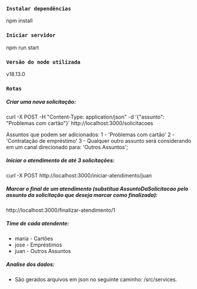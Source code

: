 ### `Instalar dependências`
npm install

### `Iniciar servidor`
npm run start

### `Versão do node utilizada`
v18.13.0

### `Rotas`

##### Criar uma nova solicitação:
curl -X POST -H "Content-Type: application/json" -d '{"assunto": "Problemas com cartão"}' http://localhost:3000/solicitacoes

Assuntos que podem ser adicionados:
 1 - 'Problemas com cartão'
 2 - 'Contratação de empréstimo'
 3 - Qualquer outro assunto será considerando em um canal direcionado para: 'Outros Assuntos';

##### Iniciar o atendimento de até 3 solicitações:
curl -X POST http://localhost:3000/iniciar-atendimento/juan

##### Marcar o final de um atendimento (substitua AssuntoDaSolicitacao pelo assunto da solicitação que deseja marcar como finalizada):
http://localhost:3000/finalizar-atendimento/1

##### Time de cada atendente:
- maria - Cartões
- jose - Empréstimos
- juan - Outros Assuntos


##### Analise dos dados:
- São gerados arquivos em json no seguinte caminho: /src/services.


